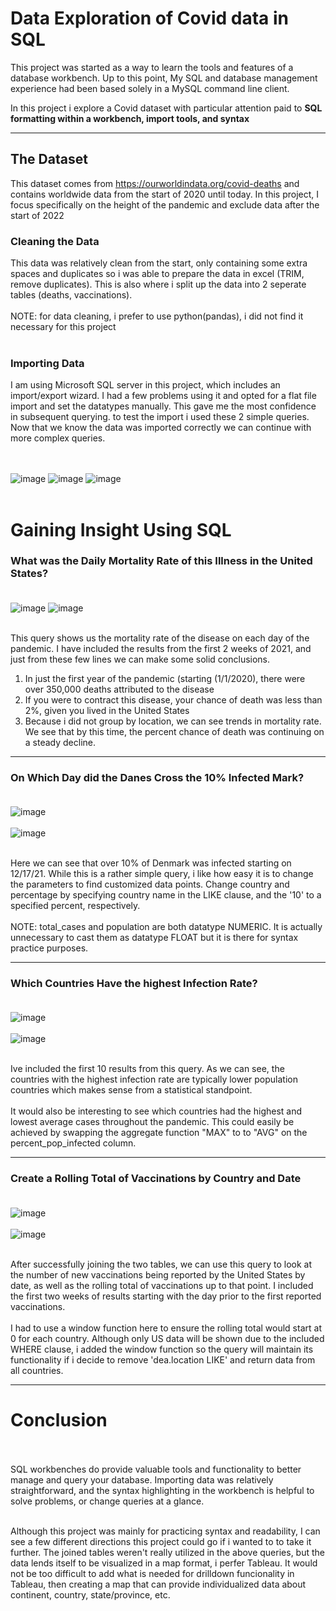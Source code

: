 # Data Exploration of Covid data in SQL
This project was started as a way to learn the tools and features of a database workbench. Up to this point, My SQL and database management experience had been based solely in a MySQL command line client. 

In this project i explore a Covid dataset with particular attention paid to <b>SQL formatting within a workbench, import tools, and syntax</b>

---

## The Dataset
This dataset comes from https://ourworldindata.org/covid-deaths and contains worldwide data from the start of 2020 until today. In this project, I focus specifically on the height of the pandemic and exclude data after the start of 2022

### Cleaning the Data
This data was relatively clean from the start, only containing some extra spaces and duplicates so i was able to prepare the data in excel (TRIM, remove duplicates). This is also where i split up the data into 2 seperate tables (deaths, vaccinations).
  <br> <br>NOTE: for data cleaning, i prefer to use python(pandas), i did not find it necessary for this project</br> </br>
 

 ###  Importing Data
 I am using Microsoft SQL server in this project, which includes an import/export wizard. I had a few problems using it and opted for a flat file import and set the datatypes manually. This gave me the most confidence in subsequent querying. to test the import i used these 2 simple queries. 
 Now that we know the data was imported correctly we can continue with more complex queries.<br><br><br>

![image](https://github.com/Gmindedahl/sql_covid/assets/132941581/c69d9b32-486d-4929-947a-21905a12585d)
![image](https://github.com/Gmindedahl/sql_covid/assets/132941581/0e373738-4cdb-4c74-bb3e-54783aeccdf7)
![image](https://github.com/Gmindedahl/sql_covid/assets/132941581/fdd27bff-b38a-4d3d-8822-3833ec11a55d)
<br><br>

# Gaining Insight Using SQL 
### What was the Daily Mortality Rate of this Illness in the United States?<br><br>
![image](https://github.com/Gmindedahl/sql_covid/assets/132941581/5a8bac14-daa2-455e-88d1-a16a466c585e)
![image](https://github.com/Gmindedahl/sql_covid/assets/132941581/f4c5e481-4dd9-4e81-b3d2-b3bb10bd5ade)<br><br>

This query shows us the mortality rate of the disease on each day of the pandemic. I have included the results from the first 2 weeks of 2021, and just from these few lines we can make some solid conclusions.<br>
1. In just the first year of the pandemic (starting (1/1/2020), there were over 350,000 deaths attributed to the disease
2. If you were to contract this disease, your chance of death was less than 2%, given you lived in the United States
3. Because i did not group by location, we can see trends in mortality rate. We see that by this time, the percent chance of death was continuing on a steady decline.

--- 

### On Which Day did the Danes Cross the 10% Infected Mark?<br><br>

![image](https://github.com/Gmindedahl/sql_covid/assets/132941581/f6252365-f809-43d2-b28b-b716cea9ee03)<br><br>
![image](https://github.com/Gmindedahl/sql_covid/assets/132941581/f7ef6ac7-a49c-41bc-bf9d-d14dd79d333a)<br><br>

Here we can see that over 10% of Denmark was infected starting on 12/17/21. While this is a rather simple query, i like how easy it is to change the parameters to find customized data points. Change country and percentage by specifying country name in the LIKE clause, and the '10' to a specified percent, respectively.<br><br>
NOTE: total_cases and population are both datatype NUMERIC. It is actually unnecessary to cast them as datatype FLOAT but it is there for syntax practice purposes.

---

### Which Countries Have the highest Infection Rate?<br><br>
![image](https://github.com/Gmindedahl/sql_covid/assets/132941581/95279340-01c2-4a2c-9938-7d33a56d5dc2)<br><br>
![image](https://github.com/Gmindedahl/sql_covid/assets/132941581/508ad3ac-7042-465c-8574-ed0c8258c8fc)<br><br>

Ive included the first 10 results from this query. As we can see, the countries with the highest infection rate are typically lower population countries which makes sense from a statistical standpoint.<br><br> It would also be interesting to see which countries had the highest and lowest average cases throughout the pandemic.
This could easily be achieved by swapping the aggregate function "MAX" to to "AVG" on the percent_pop_infected column.

---

### Create a Rolling Total of Vaccinations by Country and Date<br><br>
![image](https://github.com/Gmindedahl/sql_covid/assets/132941581/2e32ce52-0f75-4935-9dc0-695adeeabff6)<br><br>
![image](https://github.com/Gmindedahl/sql_covid/assets/132941581/da1f46e6-79b7-43c5-9bca-2fdc6df18beb)<br><br>

After successfully joining the two tables, we can use this query to look at the number of new vaccinations being reported by the United States by date, as well as the rolling total of vaccinations up to that point. I included the first two weeks of results starting with the day prior to the first reported vaccinations.<br><br>
I had to use a window function here to ensure the rolling total would start at 0 for each country. Although only US data will be shown due to the included WHERE clause, i added the window function so the query will maintain its functionality if i decide to remove 'dea.location LIKE' and return data from all countries.

---

# Conclusion<br><br>
SQL workbenches do provide valuable tools and functionality to better manage and query your database. Importing data was relatively straightforward, and the syntax highlighting in the workbench is helpful to solve problems, or change queries at a glance.<br><br>

Although this project was mainly for practicing syntax and readability, I can see a few different directions this project could go if i wanted to to take it further. The joined tables weren't really utilized in the above queries, but the data lends itself to be visualized in a map format, i perfer Tableau. It would not be too difficult to add what is needed 
for drilldown funcionality in Tableau, then creating a map that can provide individualized data about continent, country, state/province, etc.










